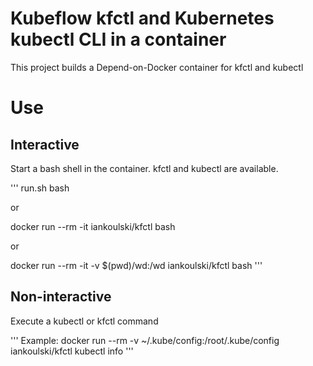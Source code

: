 # Kubeflow kfctl and Kubernetes kubectl CLI in a container
This project builds a Depend-on-Docker container for kfctl and kubectl


# Use
## Interactive
Start a bash shell in the container. kfctl and kubectl are available.

'''
run.sh bash

or

docker run --rm -it iankoulski/kfctl bash

or

docker run --rm -it -v $(pwd)/wd:/wd iankoulski/kfctl bash
'''

## Non-interactive
Execute a kubectl or kfctl command 

'''
Example: docker run --rm -v ~/.kube/config:/root/.kube/config iankoulski/kfctl kubectl info
'''

